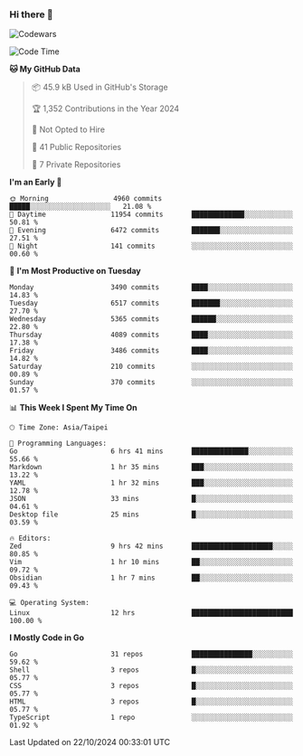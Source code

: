 ### Hi there 👋

![Codewars](https://www.codewars.com/users/omegaatt36/badges/small)

<!--START_SECTION:waka-->
![Code Time](http://img.shields.io/badge/Code%20Time-2%2C860%20hrs%2019%20mins-blue)

**🐱 My GitHub Data** 

> 📦 45.9 kB Used in GitHub's Storage 
 > 
> 🏆 1,352 Contributions in the Year 2024
 > 
> 🚫 Not Opted to Hire
 > 
> 📜 41 Public Repositories 
 > 
> 🔑 7 Private Repositories 
 > 
**I'm an Early 🐤** 

```text
🌞 Morning                4960 commits        █████░░░░░░░░░░░░░░░░░░░░   21.08 % 
🌆 Daytime                11954 commits       █████████████░░░░░░░░░░░░   50.81 % 
🌃 Evening                6472 commits        ███████░░░░░░░░░░░░░░░░░░   27.51 % 
🌙 Night                  141 commits         ░░░░░░░░░░░░░░░░░░░░░░░░░   00.60 % 
```
📅 **I'm Most Productive on Tuesday** 

```text
Monday                   3490 commits        ████░░░░░░░░░░░░░░░░░░░░░   14.83 % 
Tuesday                  6517 commits        ███████░░░░░░░░░░░░░░░░░░   27.70 % 
Wednesday                5365 commits        ██████░░░░░░░░░░░░░░░░░░░   22.80 % 
Thursday                 4089 commits        ████░░░░░░░░░░░░░░░░░░░░░   17.38 % 
Friday                   3486 commits        ████░░░░░░░░░░░░░░░░░░░░░   14.82 % 
Saturday                 210 commits         ░░░░░░░░░░░░░░░░░░░░░░░░░   00.89 % 
Sunday                   370 commits         ░░░░░░░░░░░░░░░░░░░░░░░░░   01.57 % 
```


📊 **This Week I Spent My Time On** 

```text
🕑︎ Time Zone: Asia/Taipei

💬 Programming Languages: 
Go                       6 hrs 41 mins       ██████████████░░░░░░░░░░░   55.66 % 
Markdown                 1 hr 35 mins        ███░░░░░░░░░░░░░░░░░░░░░░   13.22 % 
YAML                     1 hr 32 mins        ███░░░░░░░░░░░░░░░░░░░░░░   12.78 % 
JSON                     33 mins             █░░░░░░░░░░░░░░░░░░░░░░░░   04.61 % 
Desktop file             25 mins             █░░░░░░░░░░░░░░░░░░░░░░░░   03.59 % 

🔥 Editors: 
Zed                      9 hrs 42 mins       ████████████████████░░░░░   80.85 % 
Vim                      1 hr 10 mins        ██░░░░░░░░░░░░░░░░░░░░░░░   09.72 % 
Obsidian                 1 hr 7 mins         ██░░░░░░░░░░░░░░░░░░░░░░░   09.43 % 

💻 Operating System: 
Linux                    12 hrs              █████████████████████████   100.00 % 
```

**I Mostly Code in Go** 

```text
Go                       31 repos            ███████████████░░░░░░░░░░   59.62 % 
Shell                    3 repos             █░░░░░░░░░░░░░░░░░░░░░░░░   05.77 % 
CSS                      3 repos             █░░░░░░░░░░░░░░░░░░░░░░░░   05.77 % 
HTML                     3 repos             █░░░░░░░░░░░░░░░░░░░░░░░░   05.77 % 
TypeScript               1 repo              ░░░░░░░░░░░░░░░░░░░░░░░░░   01.92 % 
```




 Last Updated on 22/10/2024 00:33:01 UTC
<!--END_SECTION:waka-->

<!--
**omegaatt36/omegaatt36** is a ✨ _special_ ✨ repository because its `README.md` (this file) appears on your GitHub profile.

Here are some ideas to get you started:

- 🔭 I’m currently working on ...
- 🌱 I’m currently learning ...
- 👯 I’m looking to collaborate on ...
- 🤔 I’m looking for help with ...
- 💬 Ask me about ...
- 📫 How to reach me: ...
- 😄 Pronouns: ...
- ⚡ Fun fact: ...
-->
